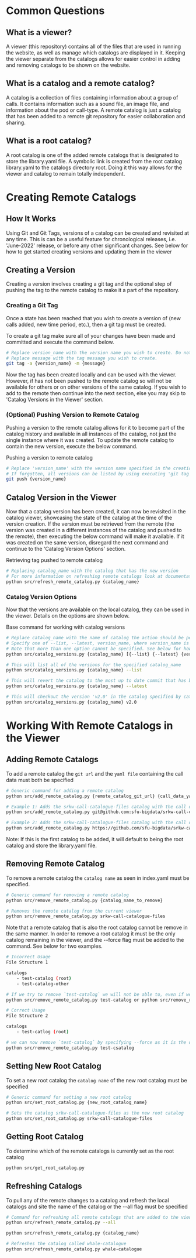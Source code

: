 # Common Questions

## What is a viewer?
A viewer (this repository) contains all of the files that are used in running the website, as well as manage which catalogs are displayed in it. Keeping the viewer separate from the catalogs allows for easier control in adding and removing catalogs to be shown on the website. 

## What is a catalog and a remote catalog?
A catalog is a collection of files containing information about a group of calls. It contains information such as a sound file, an image file, and information about the pod or call-type. A remote catalog is just a catalog that has been added to a remote git repository for easier collaboration and sharing.

## What is a root catalog?
A root catalog is one of the added remote catalogs that is designated to store the library.yaml file. A symbolic link is created from the root catalog library.yaml to the catalogs directory root. Doing it this way allows for the viewer and catalog to remain totally independent. 



<!-- CUTOFF FOR CREATING REMOTE CATALOGS -->

# Creating Remote Catalogs

## How It Works

Using Git and Git Tags, versions of a catalog can be created and revisited at any time. This is can be a useful feature for chronological releases, i.e. 'June-2022' release, or before any other significant changes. See below for how to get started creating versions and updating them in the viewer

## Creating a Version

Creating a version involves creating a git tag and the optional step of pushing the tag to the remote catalog to make it a part of the repository.

### Creating a Git Tag

Once a state has been reached that you wish to create a version of (new calls added, new time period, etc.), then a git tag must be created. 

To create a git tag make sure all of your changes have been made and committed and execute the command below.

```bash
# Replace version_name with the version name you wish to create. Do not include spaces
# Replace message with the tag message you wish to create. 
git tag -a {version_name} -m {message}
```

Now the tag has been created locally and can be used with the viewer. However, if has not been pushed to the remote catalog so will not be available for others or on other versions of the same catalog. If you wish to add to the remote then continue into the next section, else you may skip to 'Catalog Versions in the Viewer' section.

### (Optional) Pushing Version to Remote Catalog 

Pushing a version to the remote catalog allows for it to become part of the catalog history and available in all instances of the catalog, not just the single instance where it was created. To update the remote catalog to contain the new version, execute the below command.

Pushing a version to remote catalog
```bash
# Replace 'version_name' with the version name specified in the creation of the tag
# If forgotten, all versions can be listed by using executing 'git tag'
git push {version_name}
```

## Catalog Version in the Viewer

Now that a catalog version has been created, it can now be revisited in the catalog viewer, showcasing the state of the catalog at the time of the version creation. If the version must be retrieved from the remote (the version was created in a different instances of the catalog and pushed to the remote), then executing the below command will make it available. If it was created on the same version, disregard the next command and continue to the 'Catalog Version Options' section. 

Retrieving tag pushed to remote catalog
```bash
# Replacing catalog_name with the catalog that has the new version
# For more information on refreshing remote catalogs look at documentation/README_remote_catalogs.md
python src/refresh_remote_catalog.py {catalog_name}
```

### Catalog Version Options

Now that the versions are available on the local catalog, they can be used in the viewer. Details on the options are shown below. 

Base command for working with catalog versions
```bash
# Replace catalog_name with the name of catalog the action should be performed on 
# Specify one of --list, --latest, version_name, where version_name is replaced by the version you wish to checkout
# Note that more than one option cannot be specified. See below for how each one can be used 
python src/catalog_versions.py {catalog_name} [{--list} {--latest} {version_name}]

# This will list all of the versions for the specified catalog_name
python src/catalog_versions.py {catalog_name} --list

# This will revert the catalog to the most up to date commit that has been retrieved locally
python src/catalog_versions.py {catalog_name} --latest

# This will checkout the version 'v2.0' in the catalog specified by catalog_name
python src/catalog_versions.py {catalog_name} v2.0
```


<!-- SECTION FOR WORKING WITH REMOTE CATALOGS IN THE VIEWER -->

# Working With Remote Catalogs in the Viewer

## Adding Remote Catalogs

To add a remote catalog the `git url` and the `yaml file` containing the call data must both be specified

``` bash
# Generic command for adding a remote catalog
python src/add_remote_catalog.py {remote_catalog_git_url} {call_data_yaml_file}

# Example 1: Adds the srkw-call-catalogue-files catalog with the call data file called 'call-catalog.yaml' via git SSH
python src/add_remote_catalog.py git@github.com:sfu-bigdata/srkw-call-catalogue-files.git call-catalog.yaml

# Example 2: Adds the srkw-call-catalogue-files catalog with the call data file called 'whale-call-data.yaml' via git HTTPS
python src/add_remote_catalog.py https://github.com/sfu-bigdata/srkw-call-catalogue-files.git whale-call-data.yaml
```
Note: If this is the first catalog to be added, it will default to being the root catalog and store the library.yaml file. 

## Removing Remote Catalog

To remove a remote catalog the `catalog name` as seen in index.yaml must be specified.

``` bash
# Generic command for removing a remote catalog
python src/remove_remote_catalog.py {catalog_name_to_remove}

# Removes the remote catalog from the current viewer
python src/remove_remote_catalog.py srkw-call-catalogue-files 
```

Note that a remote catalog that is also the root catalog cannot be remove in the same manner. In order to remove a root catalog it must be the only catalog remaining in the viewer, and the --force flag must be added to the command. See below for two examples.

``` bash
# Incorrect Usage
File Structure 1

catalogs
    - test-catalog (root)
    - test-catalog-other

# If we try to remove `test-catalog` we will not be able to, even if we specify the --force option. We are only able to remove the root when it is the only catalog in the viewer. 
python src/remove_remote_catalog.py test-catalog or python src/remove_remote_catalog.py --force test-catalog
```

```bash
# Correct Usage
File Structure 2

catalogs
    - test-catlog (root)

# we can now remove `test-catalog` by specifying --force as it is the only catalog in the viewer
python src/remove_remote_catalog.py test-csatalog
```

## Setting New Root Catalog

To set a new root catalog the `catalog name` of the new root catalog must be specified

``` bash
# Generic command for setting a new root catalog
python src/set_root_catalog.py {new_root_catalog_name}

# Sets the catalog srkw-call-catalogue-files as the new root catalog
python src/set_root_catalog.py srkw-call-catalogue-files
```

## Getting Root Catalog

To determine which of the remote catalogs is currently set as the root catalog

```bash
python src/get_root_catalog.py
```

## Refreshing Catalogs

To pull any of the remote changes to a catalog and refresh the local catalogs and site the name of the catalog or the --all flag must be specified

```bash
# Command for refreshing all remote catalogs that are added to the viewer
python src/refresh_remote_catalog.py --all

python src/refresh_remote_catalog.py {catalog_name}

# Refreshes the catalog called whale-catalogue
python src/refresh_remote_catalog.py whale-catalogue
```
